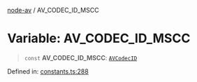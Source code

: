 [node-av](../globals.md) / AV\_CODEC\_ID\_MSCC

# Variable: AV\_CODEC\_ID\_MSCC

> `const` **AV\_CODEC\_ID\_MSCC**: [`AVCodecID`](../type-aliases/AVCodecID.md)

Defined in: [constants.ts:288](https://github.com/seydx/av/blob/f8631fc881b394300b1479f511d55cf1c370a87f/src/constants/constants.ts#L288)
